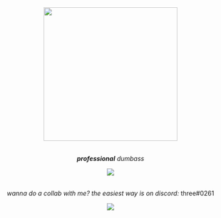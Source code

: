 <!--- Revision #3 - i copied this comment from thekaigonzalez --->

<div align="center">
  <img src="https://roeworks.net/pengu.gif" style="width: 300px; height: auto;">
</div>

<br>

<p align="center"><em><strong>professional</strong> dumbass</em></p>

<div align="center">
  <img src="https://roeworks.net/skillicons.svg">
</div>

<br>

<p align="center">
  <i align="center">wanna do a collab with me? the easiest way is on discord:</i> <span>three#0261</span>
</p>

<div align="center">
  <img src="https://github-readme-streak-stats.herokuapp.com/?user=threecerny&theme=dark">
 </div>
